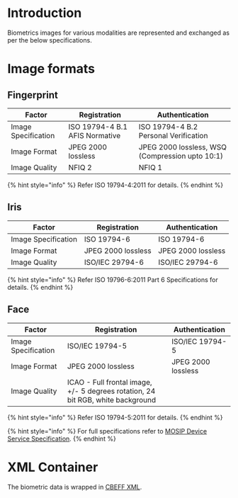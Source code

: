 # Introduction

Biometrics images for various modalities are represented and exchanged as per the below specifications.

# Image formats

## Fingerprint 
Factor | Registration | Authentication
-------|--------------|---------------- 
Image Specification | ISO 19794-4 B.1 AFIS Normative | ISO 19794-4 B.2 Personal Verification
Image Format | JPEG 2000 lossless | JPEG 2000 lossless, WSQ (Compression upto 10:1)
Image Quality | NFIQ 2 | NFIQ 1

{% hint style="info" %}
Refer ISO 19794-4:2011 for details.
{% endhint %}

## Iris
Factor | Registration | Authentication
-------|--------------|---------------- 
Image Specification | ISO 19794-6 | ISO 19794-6
Image Format | JPEG 2000 lossless | JPEG 2000 lossless
Image Quality | ISO/IEC 29794-6 | ISO/IEC 29794-6

{% hint style="info" %}
Refer ISO 19796-6:2011 Part 6 Specifications for details.
{% endhint %}

## Face 
Factor | Registration | Authentication
-------|--------------|---------------- 
Image Specification | ISO/IEC 19794-5 | ISO/IEC 19794-5
Image Format | JPEG 2000 lossless | JPEG 2000 lossless
Image Quality | ICAO - Full frontal image, +/- 5 degrees rotation, 24 bit RGB, white background | 

{% hint style="info" %}
Refer ISO 19794-5:2011 for details.
{% endhint %}

{% hint style="info" %}
For full specifications refer to [MOSIP Device Service Specification](MOSIP-Device-Service-Specification.md).
{% endhint %}

# XML Container

The biometric data is wrapped in [CBEFF XML](CBEFF-XML.md).
